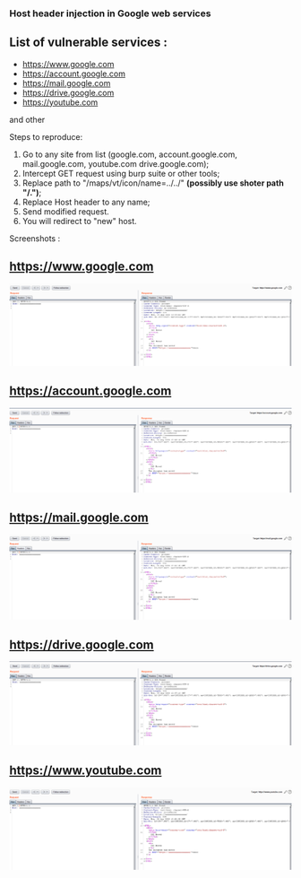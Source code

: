 ### Host header injection in Google web services

## List of vulnerable services :

- https://www.google.com
- https://account.google.com
- https://mail.google.com
- https://drive.google.com
- https://youtube.com

and other

Steps to reproduce:
  1. Go to any site from list (google.com, account.google.com, mail.google.com, youtube.com drive.google.com);
  2. Intercept GET request using burp suite or other tools;
  3. Replace path to "/maps/vt/icon/name=../../" **(possibly use shoter path "/.")**;
  4. Replace Host header to any name;
  5. Send modified request.
  6. You will redirect to "new" host. 

Screenshots :


## https://www.google.com


![](https://github.com/bi7s/Vulnerabilities-in-the-wild/blob/master/Host%20header%20injection%20in%20Google%20web%20services/HHI%20(www.google.com)%20inj.png)

## https://account.google.com


![](https://github.com/bi7s/Vulnerabilities-in-the-wild/blob/master/Host%20header%20injection%20in%20Google%20web%20services/HHI%20(account.google.com)%20inj%20.png)

## https://mail.google.com


![](https://github.com/bi7s/Vulnerabilities-in-the-wild/blob/master/Host%20header%20injection%20in%20Google%20web%20services/HHI%20(mail.google.com)%20inj%20.png)

## https://drive.google.com

![](https://github.com/bi7s/Vulnerabilities-in-the-wild/blob/master/Host%20header%20injection%20in%20Google%20web%20services/HHI%20(drive.google.com)%20inj.png)

## https://www.youtube.com


![](https://github.com/bi7s/Vulnerabilities-in-the-wild/blob/master/Host%20header%20injection%20in%20Google%20web%20services/HHI%20(www.youtube.com)%20inj.png)
